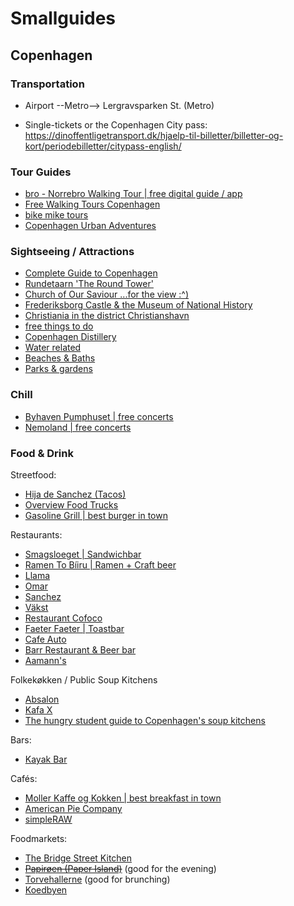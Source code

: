 

# Smallguides

## Copenhagen

### Transportation

- Airport --Metro--> Lergravsparken St. (Metro)

- Single-tickets or the Copenhagen City pass: https://dinoffentligetransport.dk/hjaelp-til-billetter/billetter-og-kort/periodebilletter/citypass-english/

### Tour Guides

- [bro - Norrebro Walking Tour | free digital guide / app](https://www.visitcopenhagen.com/copenhagen/know-your-bro-norrebro-walking-tour-gdk1101461)
- [Free Walking Tours Copenhagen](http://www.copenhagenfreewalkingtours.dk/)
- [bike mike tours](http://bikecopenhagenwithmike.dk/)
- [Copenhagen Urban Adventures](https://www.copenhagenurbanadventures.com/)


### Sightseeing / Attractions
- [Complete Guide to Copenhagen](https://handluggageonly.co.uk/2015/05/28/the-complete-guide-on-all-the-things-to-see-eat-and-do-in-copenhagen-denmark/)
- [Rundetaarn 'The Round Tower' ](https://www.visitcopenhagen.com/copenhagen/round-tower-gdk410741)
- [Church of Our Saviour ...for the view :^)](https://en.wikipedia.org/wiki/Church_of_Our_Saviour%2C_Copenhagen)
- [Frederiksborg Castle & the Museum of National History](http://www.dnm.dk/dk/index.htm)
- [Christiania in the district Christianshavn](https://en.wikipedia.org/wiki/Christianshavn)
- [free things to do](https://www.visitcopenhagen.com/copenhagen/sightseeing/free-things-do)
- [Copenhagen Distillery](http://copenhagendistillery.com/)
- [Water related](https://www.visitcopenhagen.com/copenhagen/6-ways-conquer-copenhagens-waters)
- [Beaches & Baths](https://www.visitcopenhagen.com/copenhagen/sightseeing/refreshing-baths-beaches)
- [Parks & gardens](https://www.visitcopenhagen.com/copenhagen/sightseeing/top-10-gardens-parks)

### Chill
- [Byhaven Pumphuset | free concerts](https://www.facebook.com/byhavenpumpehuset/)
- [Nemoland | free concerts](https://www.visitcopenhagen.com/copenhagen/nemoland-gdk663054)

### Food & Drink

Streetfood:
- [Hija de Sanchez (Tacos)](http://www.hijadesanchez.dk/)
- [Overview Food Trucks](https://www.visitcopenhagen.com/copenhagen/copenhagen-food-markets-0)
- [Gasoline Grill | best burger in town](https://www.visitcopenhagen.com/copenhagen/gasoline-grill-gdk1091685)

Restaurants:
- [Smagsloeget | Sandwichbar](https://www.smagsloeget.dk/)
- [Ramen To Bíiru | Ramen + Craft beer](https://www.visitcopenhagen.com/copenhagen/ramen-biiru-gdk1081244)
- [Llama](https://www.visitcopenhagen.com/copenhagen/llama-gdk891098)
- [Omar](https://www.visitcopenhagen.com/copenhagen/omar-gdk412395)
- [Sanchez](https://www.visitcopenhagen.com/copenhagen/sanchez-gdk1101964)
- [Väkst](https://www.visitcopenhagen.com/copenhagen/vakst-gdk1081212)
- [Restaurant Cofoco](https://www.visitcopenhagen.com/copenhagen/restaurant-cofoco-gdk412285)
- [Faeter Faeter | Toastbar](https://www.visitcopenhagen.com/copenhagen/faetter-faetter-gdk1080552)
- [Cafe Auto](https://www.visitcopenhagen.com/copenhagen/cafe-auto-gdk1080543)
- [Barr Restaurant & Beer bar](https://restaurantbarr.com/en/beer-bar/)
- [Aamann's](https://aamanns.dk/aamanns-1921/?lang=en)

Folkekøkken / Public Soup Kitchens
- [Absalon](https://www.visitcopenhagen.com/copenhagen/absalon-gdk1079905)
- [Kafa X](http://copenhagenkitchen.blogspot.com/2010/11/tuesdays-are-my-favourite.html)
- [The hungry student guide to Copenhagen's soup kitchens](https://uniavisen.dk/en/hungry-student-guide-copenhagens-soup-kitchens/)

Bars:
- [Kayak Bar](https://www.visitcopenhagen.com/copenhagen/kayak-bar-gdk1002897)


Cafés:
- [Moller Kaffe og Kokken | best breakfast in town](https://www.visitcopenhagen.com/copenhagen/moller-kaffe-og-kokken-gdk1078605)
- [American Pie Company](https://www.visitcopenhagen.com/copenhagen/american-pie-company-gdk1077866)
- [simpleRAW](https://www.visitcopenhagen.com/copenhagen/simpleraw-gdk679306)

Foodmarkets:
- [The Bridge Street Kitchen](https://thebridgestreetkitchen.com/about/)
- [~~Papirøen (Paper Island)~~](https://handluggageonly.co.uk/2016/04/30/why-you-need-to-enjoy-copenhagens-delicious-food-market-on-paper-island/) (good for the evening)
- [Torvehallerne](https://handluggageonly.co.uk/2016/05/15/a-locals-guide-on-what-to-see-and-eat-at-torvehallerne-market-copenhagen/) (good for brunching)
- [Koedbyen](https://handluggageonly.co.uk/2016/05/19/a-locals-guide-to-eating-at-koedbyen-meat-packing-district-copenhagen/)
